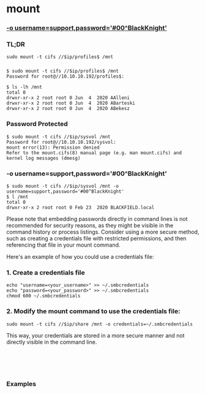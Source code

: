 # mount

### [-o username=support,password='#00^BlackKnight'](#o-usernamesupportpassword00blackknight-1)

### TL;DR
```
sudo mount -t cifs //$ip/profiles$ /mnt
```

### 
```
$ sudo mount -t cifs //$ip/profiles$ /mnt
Password for root@//10.10.10.192/profiles$: 

$ ls -lh /mnt                                 
total 0
drwxr-xr-x 2 root root 0 Jun  4  2020 AAlleni
drwxr-xr-x 2 root root 0 Jun  4  2020 ABarteski
drwxr-xr-x 2 root root 0 Jun  4  2020 ABekesz
```

### Password Protected
```
$ sudo mount -t cifs //$ip/sysvol /mnt
Password for root@//10.10.10.192/sysvol: 
mount error(13): Permission denied
Refer to the mount.cifs(8) manual page (e.g. man mount.cifs) and kernel log messages (dmesg)
```

### -o username=support,password='#00^BlackKnight'
```
$ sudo mount -t cifs //$ip/sysvol /mnt -o username=support,password='#00^BlackKnight'
$ l /mnt
total 0
drwxr-xr-x 2 root root 0 Feb 23  2020 BLACKFIELD.local
```

Please note that embedding passwords directly in command lines is not recommended for security reasons, as they might be visible in the command history or process listings. Consider using a more secure method, such as creating a credentials file with restricted permissions, and then referencing that file in your mount command.

Here's an example of how you could use a credentials file:

### 1. Create a credentials file
```
echo "username=<your_username>" >> ~/.smbcredentials
echo "password=<your_password>" >> ~/.smbcredentials
chmod 600 ~/.smbcredentials
```

### 2. Modify the mount command to use the credentials file:
```
sudo mount -t cifs //$ip/share /mnt -o credentials=~/.smbcredentials
```

This way, your credentials are stored in a more secure manner and not directly visible in the command line.

### 
```

```

### 
```

```

### 
```

```

### Examples
```

```